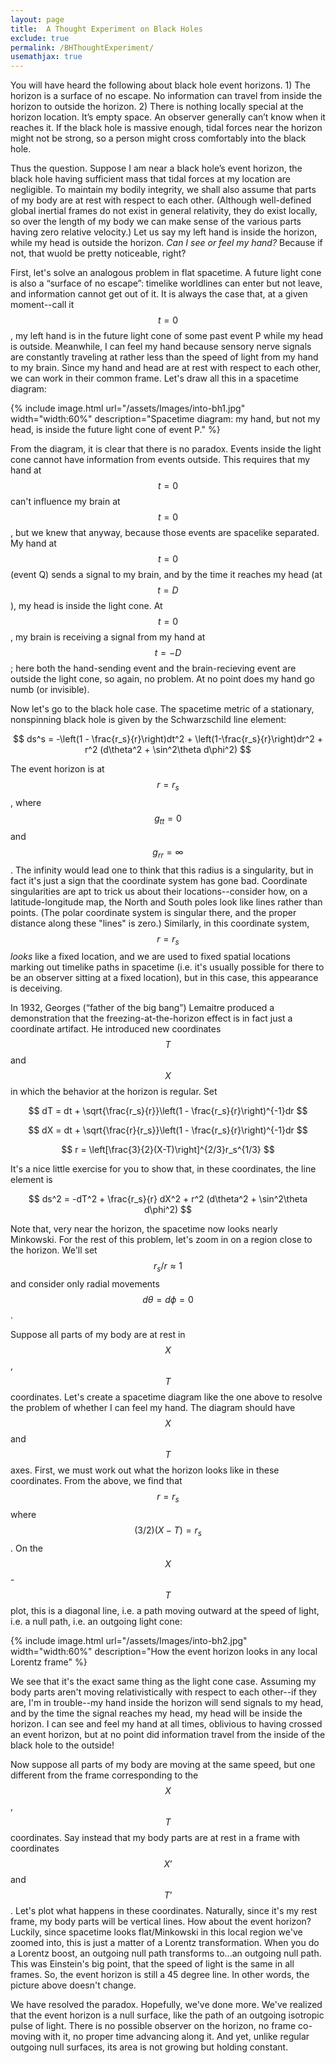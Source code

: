 ```yaml
---
layout: page
title:  A Thought Experiment on Black Holes
exclude: true
permalink: /BHThoughtExperiment/
usemathjax: true
---
```


You will have heard the following about black hole event horizons.  1)
The horizon is a surface of no escape.  No information can travel from
inside the horizon to outside the horizon.  2) There is nothing
locally special at the horizon location.  It’s empty space.  An
observer generally can’t know when it reaches it.  If the black hole
is massive enough, tidal forces near the horizon might not be strong,
so a person might cross comfortably into the black hole.

Thus the question.  Suppose I am near a black hole’s event horizon,
the black hole having sufficient mass that tidal forces at my location
are negligible.  To maintain my bodily integrity, we shall also assume
that parts of my body are at rest with respect to each other.
(Although well-defined global inertial frames do not exist in general
relativity, they do exist locally, so over the length of my body we
can make sense of the various parts having zero relative velocity.)
Let us say my left hand is inside the horizon, while my head is
outside the horizon.  *Can I see or feel my hand?*  Because if not, that
wuold be pretty noticeable, right?

First, let's solve an analogous problem in flat spacetime.  A future
light cone is also
a “surface of no escape”:  timelike worldlines can enter but not
leave, and information cannot get out of it.  It is always the case
that, at a given moment--call it $$t=0$$, my left hand is in the future
light cone of
some past event P while my head is outside.  Meanwhile, I can feel
my hand because sensory nerve signals are constantly traveling at rather
less than the speed of light from my hand to my brain.  Since my hand and
head are at rest with respect to each other, we can work in their common
frame.  Let's draw all this in a spacetime diagram:

{% include image.html url="/assets/Images/into-bh1.jpg" width="width:60%" description="Spacetime diagram:  my hand, but not my head, is inside the future light cone of event P." %}

From the diagram, it is clear that there is no paradox.  Events inside
the light cone cannot have information from events outside.  This
requires that my hand at $$t=0$$ can't influence my brain at $$t=0$$, but
we knew that anyway, because those events are spacelike separated.  My
hand at $$t=0$$ (event Q) sends a signal to my brain, and by the time it reaches
my head (at $$t=D$$), my head is inside the light cone.  At
$$t=0$$, my brain is receiving a signal from my hand at $$t=-D$$;
here both the hand-sending event and the brain-recieving event are
outside the light cone, so again, no problem.  At no point does my
hand go numb (or invisible).

Now let's go to the black hole case.  The spacetime metric of a stationary,
nonspinning black hole is given by the Schwarzschild line element:

$$ ds^s = -\left(1 - \frac{r_s}{r}\right)dt^2 + \left(1-\frac{r_s}{r}\right)dr^2 + r^2 (d\theta^2 + \sin^2\theta d\phi^2) $$

The event horizon is at $$r=r_s$$, where $$g_{tt}=0$$ and $$g_{rr}=\infty$$.  The
infinity would lead one to think that this radius is a singularity, but in
fact it's just a sign that the coordinate system has gone bad.  Coordinate
singularities are apt to trick us about their locations--consider how, on a
latitude-longitude map, the North and South poles look like lines rather than
points.  (The polar coordinate system is singular there, and the proper
distance along these "lines" is zero.)  Similarly, in this coordinate system,
$$r=r_s$$ *looks* like a fixed location, and we are used to fixed spatial
locations marking out timelike paths in spacetime (i.e. it's usually possible
for there to be an observer sitting at a fixed location), but in this case,
this appearance is deceiving.

In 1932, Georges (“father of the big bang”) Lemaitre produced a
demonstration that the
freezing-at-the-horizon effect is in fact just a coordinate artifact.
He introduced new coordinates $$T$$ and $$X$$ in which the behavior at the
horizon is regular.  Set 

$$ dT = dt + \sqrt{\frac{r_s}{r}}\left(1 - \frac{r_s}{r}\right)^{-1}dr $$

$$ dX = dt + \sqrt{\frac{r}{r_s}}\left(1 - \frac{r_s}{r}\right)^{-1}dr $$

$$ r = \left[\frac{3}{2}(X-T)\right]^{2/3}r_s^{1/3} $$

It's a nice little exercise for you to show that, in these coordinates, the
line element is

$$ ds^2 = -dT^2 + \frac{r_s}{r} dX^2 + r^2 (d\theta^2 + \sin^2\theta d\phi^2) $$

Note that, very near the horizon, the spacetime now looks nearly Minkowski.
For the rest of this problem, let's zoom in on a region close to the horizon.
We'll set $$r_s/r\approx 1$$ and consider only radial movements $$d\theta=d\phi=0$$.

Suppose all parts of my body are at rest in $$X$$, $$T$$ coordinates.
Let's create a spacetime diagram like the one above to resolve the
problem of whether I can feel my hand.  The diagram should have $$X$$ and
$$T$$ axes.  First, we must  work out what the horizon looks like in these
coordinates.  From the above, we find that $$r=r_s$$ where $$(3/2)(X-T) =
r_s$$.  On the $$X$$-$$T$$ plot, this is a diagonal line, i.e. a path
moving outward at the speed of light, i.e. a null path, i.e. an outgoing light cone:

{% include image.html url="/assets/Images/into-bh2.jpg" width="width:60%" description="How the event horizon looks in any local Lorentz frame" %}

We see that it's the exact same thing as the light cone case.
Assuming my body parts aren't moving relativistically with respect to
each other--if they are, I'm in trouble--my hand inside the horizon
will send signals to my head, and by the time the signal reaches my
head, my head will be inside the horizon.  I can see and feel my hand
at all times, oblivious to having crossed an event horizon, but at no
point did information travel from the inside of the black hole to the
outside!

Now suppose all parts of my body are moving at the same speed, but one
different from the frame corresponding to the $$X$$, $$T$$ coordinates.
Say instead that my body parts are at rest in a frame with coordinates
$$X’$$ and $$T’$$.  Let's plot what happens in these coordinates.
Naturally, since it's my rest frame, my body parts will be vertical
lines.  How about the event horizon?  Luckily, since spacetime looks
flat/Minkowski in this local region we've zoomed into, this is just a
matter of a Lorentz transformation.  When you do a Lorentz boost, an
outgoing null path transforms to...an outgoing null path.  This was
Einstein's big point, that the speed of light is the same in all
frames.  So, the event horizon is still a 45 degree line.  In other words,
the picture above doesn't change.

We have resolved the paradox.  Hopefully, we've done more.  We've
realized that the event horizon is a null surface, like the path of an
outgoing isotropic pulse of light.  There is no possible observer on
the horizon, no frame co-moving with it, no proper time advancing
along it.  And yet, unlike regular outgoing null surfaces, its area is
not growing but holding constant.
